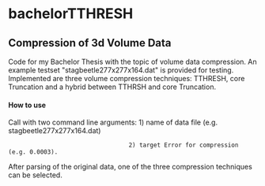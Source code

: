 # bachelorTTHRESH
## Compression of 3d Volume Data
Code for my Bachelor Thesis with the topic of volume data compression.
An example testset "stagbeetle277x277x164.dat" is provided for testing.
Implemented are three volume compression techniques: TTHRESH, core Truncation and a hybrid between TTHRSH and core Truncation.

#### How to use

Call with two command line arguments: 1) name of data file (e.g. stagbeetle277x277x164.dat)

                                      2) target Error for compression (e.g. 0.0003).
                                      
After parsing of the original data, one of the three compression techniques can be selected.
